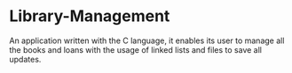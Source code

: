 # Library-Management
An application written with the C language, it enables its user to manage all the books and loans with the usage of linked lists and files to save all updates.
